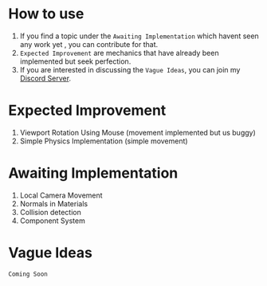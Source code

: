 # How to use
1) If you find a topic under the `Awaiting Implementation` which havent seen any work yet , you can contribute for that.
2) `Expected Improvement` are mechanics that have already been implemented but seek perfection.
3) If you are interested in discussing the `Vague Ideas`, you can join my 
<a href = "https://discord.gg/MN6ccBjJK9"> Discord Server</a>.

# Expected Improvement
1) Viewport Rotation Using Mouse (movement implemented but us buggy)
2) Simple Physics Implementation (simple movement)

# Awaiting Implementation
1) Local Camera Movement
2) Normals in Materials
3) Collision detection
4) Component System

# Vague Ideas
`Coming Soon`
